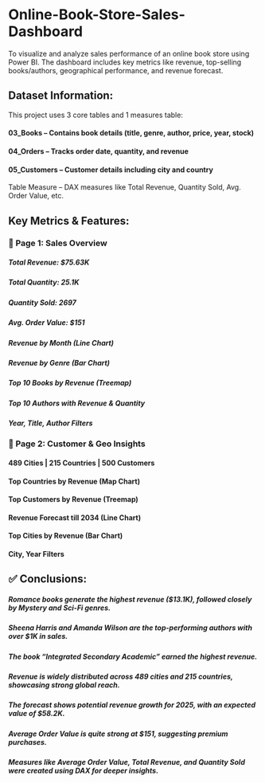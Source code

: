 # Online-Book-Store-Sales-Dashboard

To visualize and analyze sales performance of an online book store using Power BI. The dashboard includes key metrics like revenue, top-selling books/authors, geographical performance, and revenue forecast.

## Dataset Information:

This project uses 3 core tables and 1 measures table:

#### 03_Books – Contains book details (title, genre, author, price, year, stock)
#### 04_Orders – Tracks order date, quantity, and revenue
#### 05_Customers – Customer details including city and country

Table Measure – DAX measures like Total Revenue, Quantity Sold, Avg. Order Value, etc.

## Key Metrics & Features:

### 🔹 Page 1: Sales Overview

##### Total Revenue: $75.63K
##### Total Quantity: 25.1K
##### Quantity Sold: 2697
##### Avg. Order Value: $151
##### Revenue by Month (Line Chart)
##### Revenue by Genre (Bar Chart)
##### Top 10 Books by Revenue (Treemap)
##### Top 10 Authors with Revenue & Quantity
##### Year, Title, Author Filters

### 🔹 Page 2: Customer & Geo Insights

#### 489 Cities | 215 Countries | 500 Customers
#### Top Countries by Revenue (Map Chart)
#### Top Customers by Revenue (Treemap)
#### Revenue Forecast till 2034 (Line Chart)
#### Top Cities by Revenue (Bar Chart)
#### City, Year Filters

## ✅ Conclusions:

##### Romance books generate the highest revenue ($13.1K), followed closely by Mystery and Sci-Fi genres.
##### Sheena Harris and Amanda Wilson are the top-performing authors with over $1K in sales.
##### The book “Integrated Secondary Academic” earned the highest revenue.
##### Revenue is widely distributed across 489 cities and 215 countries, showcasing strong global reach.
##### The forecast shows potential revenue growth for 2025, with an expected value of $58.2K.
##### Average Order Value is quite strong at $151, suggesting premium purchases.
##### Measures like Average Order Value, Total Revenue, and Quantity Sold were created using DAX for deeper insights.
















